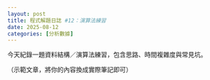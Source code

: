 ```yaml
---
layout: post
title: 程式解題日誌 #12：演算法練習
date: 2025-08-12
categories: [分析數據]
---
```


<p>今天紀錄一題資料結構／演算法練習，包含思路、時間複雜度與常見坑。</p>

<p class="muted">（示範文章，將你的內容換成實際筆記即可）</p>
